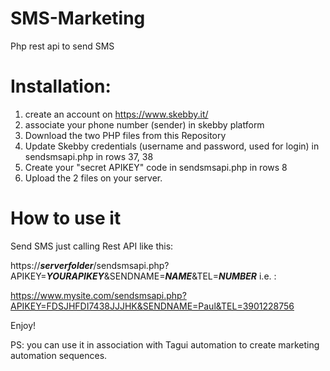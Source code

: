 # SMS-Marketing
Php rest api to send SMS 


# Installation:

1. create an account on https://www.skebby.it/
2. associate your phone number (sender) in skebby platform
3. Download the two PHP files from this Repository
4. Update Skebby credentials (username and password, used for login) in sendsmsapi.php in rows 37, 38
5. Create your "secret APIKEY" code  in sendsmsapi.php in rows 8
6. Upload the 2 files on your server.

# How to use it

Send SMS just calling Rest API like this:

https://***serverfolder***/sendsmsapi.php?APIKEY=***YOURAPIKEY***&SENDNAME=***NAME***&TEL=***NUMBER***
i.e. :

https://www.mysite.com/sendsmsapi.php?APIKEY=FDSJHFDI7438JJJHK&SENDNAME=Paul&TEL=3901228756

Enjoy!


PS: you can use it in association with Tagui automation to create marketing automation sequences.
